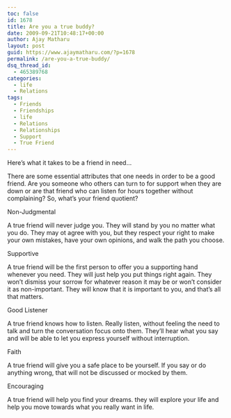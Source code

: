 ```yaml
---
toc: false
id: 1678
title: Are you a true buddy?
date: 2009-09-21T10:48:17+00:00
author: Ajay Matharu
layout: post
guid: https://www.ajaymatharu.com/?p=1678
permalink: /are-you-a-true-buddy/
dsq_thread_id:
  - 465389768
categories:
  - life
  - Relations
tags:
  - Friends
  - Friendships
  - life
  - Relations
  - Relationships
  - Support
  - True Friend
---
```

Here&#8217;s what it takes to be a friend in need&#8230;

There are some essential attributes that one needs in order to be a good friend. Are you someone who others can turn to for support when they are down or are that friend who can listen for hours together without complaining? So, what&#8217;s your friend quotient?

Non-Judgmental
  
A true friend will never judge you. They will stand by you no matter what you do. They may ot agree with you, but they respect your right to make your own mistakes, have your own opinions, and walk the path you choose.

Supportive
  
A true friend will be the first person to offer you a supporting hand whenever you need. They will just help you put things right again. They won&#8217;t dismiss your sorrow for whatever reason it may be or won&#8217;t consider it as non-important. They will know that it is important to you, and that&#8217;s all that matters.

Good Listener
  
A true friend knows how to listen. Really listen, without feeling the need to talk and turn the conversation focus onto them. They&#8217;ll hear what you say and will be able to let you express yourself without interruption.

Faith
  
A true friend will give you a safe place to be yourself. If you say or do anything wrong, that will not be discussed or mocked by them.

Encouraging
  
A true friend will help you find your dreams. they will explore your life and help you move towards what you really want in life.
